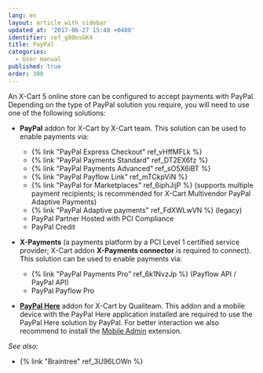 ```yaml
---
lang: en
layout: article_with_sidebar
updated_at: '2017-06-27 15:48 +0400'
identifier: ref_g8OosGK4
title: PayPal
categories:
  - User manual
published: true
order: 300
---
```

An X-Cart 5 online store can be configured to accept payments with PayPal. Depending on the type of PayPal solution you require, you will need to use one of the following solutions: 

* **PayPal** addon for X-Cart by X-Cart team. This solution can be used to enable payments via:

   *   {% link "PayPal Express Checkout" ref_vHffMFLk %}
   *   {% link "PayPal Payments Standard" ref_DT2EX6fz %}
   *   {% link "PayPal Payments Advanced" ref_sO5X6iBT %}
   *   {% link "PayPal Payflow Link" ref_mTCkpViN %}
   *   {% link "PayPal for Marketplaces" ref_6iphJijP %} (supports multiple payment recipients; is recommended for X-Cart Multivendor PayPal Adaptive Payments)
   *   {% link "PayPal Adaptive payments" ref_FdXWLwVN %} (legacy)
   *   PayPal Partner Hosted with PCI Compliance
   *   PayPal Credit

* **X-Payments** (a payments platform by a PCI Level 1 certified service provider; X-Cart addon **X-Payments connector** is required to connect). This solution can be used to enable payments via:

   *   {% link "PayPal Payments Pro" ref_6k1NvzJp %} (Payflow API / PayPal API)
   *   PayPal Payflow Pro

* **[PayPal Here](https://market.x-cart.com/addons/PayPal-Here-payment-module.html "PayPal")** addon for X-Cart by Qualiteam. This addon and a mobile device with the PayPal Here application installed are required to use the PayPal Here solution by PayPal. For better interaction we also recommend to install the [Mobile Admin](https://www.x-cart.com/extensions/addons/mobile-admin.html "PayPal") extension.


_See also:_

*   {% link "Braintree" ref_3U96LOWn %}